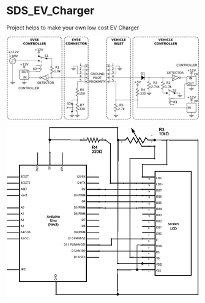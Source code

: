 # SDS_EV_Charger
Project helps to make your own low cost EV Charger 

![Schema: EV charger <-> EV](IMG/J1772_signaling_circuit.svg.png)


![LCD schema](IMG/LCD_Base_bb_Schem.png) 

